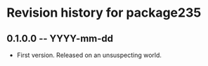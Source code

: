 # Revision history for package235

## 0.1.0.0 -- YYYY-mm-dd

* First version. Released on an unsuspecting world.
